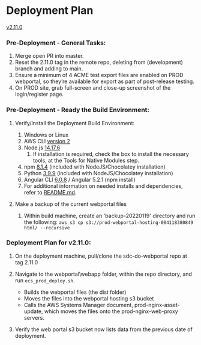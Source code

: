 # Deployment Plan

[v2.11.0](https://github.com/USDOT-SDC/sdc-dot-webportal/tree/2.11.0)


### Pre-Deployment - General Tasks:
1. Merge open PR into master.
2. Reset the 2.11.0 tag in the remote repo, deleting from (development) branch and adding to main.
3. Ensure a minimum of 4 ACME test export files are enabled on PROD webportal, so they’re available for export as part of post-release testing.
4. On PROD site, grab full-screen and close-up screenshot of the login/register page.


### Pre-Deployment - Ready the Build Environment:
1. Verify/Install the Deployment Build Environment:
   1. Windows or Linux
   2. AWS CLI [version 2](https://docs.aws.amazon.com/cli/latest/userguide/install-cliv2.html)
   3. Node.js  [14.17.6](https://nodejs.org/download/release/v14.17.6/)
      1. If installation is required, check the box to install the necessary tools, at the Tools for Native Modules step.
   4. npm [8.1.4](https://www.npmjs.com/package/npm) (included with NodeJS/Chocolatey installation)
   5. Python [3.9.9](https://www.python.org/downloads/release/python-399/) (included with NodeJS/Chocolatey installation)
   6. Angular CLI [6.0.8](https://angular.io/cli)  /  Angular 5.2.1 (npm install)
   7. For additional information on needed installs and dependencies, refer to [README.md](https://github.com/USDOT-SDC/sdc-dot-webportal#installation-steps-for-ui-first-time-build--).
   
   
2. Make a backup of the current webportal files
   1. Within build machine, create an 'backup-20220119' directory and run the following:
     `aws s3 cp s3://prod-webportal-hosting-004118380849 html/ --recursive`
   
      
### Deployment Plan for v2.11.0:
1. On the deployment machine, pull/clone the sdc-do-webportal repo at tag 2.11.0


2. Navigate to the webportal\webapp folder, within the repo directory, and run `ecs_prod_deploy.sh`.
   - Builds the webportal files (the dist folder)
   - Moves the files into the webportal hosting s3 bucket
   - Calls the AWS Systems Manager document, prod-nginx-asset-update, which moves the files onto the prod-nginx-web-proxy servers.


3. Verify the web portal s3 bucket now lists data from the previous date of deployment. 
